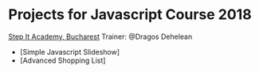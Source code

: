 
# Projects for Javascript Course 2018

[Step It Academy, Bucharest](https://itstep.ro)
Trainer: @Dragos Dehelean
* [Simple Javascript Slideshow]
* [Advanced Shopping List]
